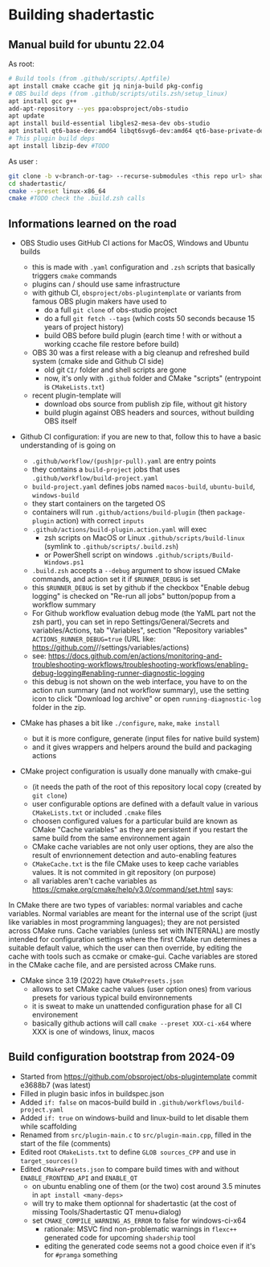 # Building shadertastic

## Manual build for ubuntu 22.04

As root:
```sh
# Build tools (from .github/scripts/.Aptfile)
apt install cmake ccache git jq ninja-build pkg-config
# OBS build deps (from .github/scripts/utils.zsh/setup_linux)
apt install gcc g++
add-apt-repository --yes ppa:obsproject/obs-studio
apt update
apt install build-essential libgles2-mesa-dev obs-studio
apt install qt6-base-dev:amd64 libqt6svg6-dev:amd64 qt6-base-private-dev:amd64
# This plugin build deps
apt install libzip-dev #TODO
```
As user :
```sh
git clone -b v<branch-or-tag> --recurse-submodules <this repo url> shadertastic
cd shadertastic/
cmake --preset linux-x86_64
cmake #TODO check the .build.zsh calls
```

## Informations learned on the road

- OBS Studio uses GitHub CI actions for MacOS, Windows and Ubuntu builds
    - this is made with `.yaml` configuration and `.zsh` scripts that basically triggers `cmake` commands
    - plugins can / should use same infrastructure
    - with github CI, `obsproject/obs-plugintemplate` or variants from famous OBS plugin makers have used to 
        - do a full `git clone` of obs-studio project
        - do a full `git fetch --tags` (which costs 50 seconds because 15 years of project history)
        - build OBS before build plugin (earch time ! with or without a working ccache file restore before build)
    - OBS 30 was a first release with a big cleanup and refreshed build system (cmake side and Github CI side)
        - old git `CI/` folder and shell scripts are gone
        - now, it's only with `.github` folder and CMake "scripts" (entrypoint is `CMakeLists.txt`)
    - recent plugin-template will 
        - download obs source from publish zip file, without git history
        - build plugin against OBS headers and sources, without building OBS itself

- Github CI configuration: if you are new to that, follow this to have a basic understanding of is going on
    - `.github/workflow/(push|pr-pull).yaml` are entry points
    - they contains a `build-project` jobs that uses `.github/workflow/build-project.yaml`
    - `build-project.yaml` defines jobs named `macos-build`, `ubuntu-build`, `windows-build`
    - they start containers on the targeted OS
    - containers will run `.github/actions/build-plugin` (then `package-plugin` action) with correct `inputs`
    - `.github/actions/build-plugin.action.yaml` will exec
        - zsh scripts on MacOS or Linux `.github/scripts/build-linux` (symlink to `.github/scripts/.build.zsh`)
        - or PowerShell script on windows `.github/scripts/Build-Windows.ps1`
    - `.build.zsh` accepts a ``--debug`` argument to show issued CMake commands, and action set it if `$RUNNER_DEBUG` is set
    - this `$RUNNER_DEBUG` is set by github if the checkbox "Enable debug logging" is checked on "Re-run all jobs" button/popup from a workflow summary
    - For Github workflow evaluation debug mode (the YaML part not the zsh part), you can set in repo Settings/General/Secrets and variables/Actions, tab "Variables", section "Repository variables" `ACTIONS_RUNNER_DEBUG=true` (URL like: https://github.com/<project>/<repo>/settings/variables/actions)
    - see: https://docs.github.com/en/actions/monitoring-and-troubleshooting-workflows/troubleshooting-workflows/enabling-debug-logging#enabling-runner-diagnostic-logging
    - this debug is not shown on the web interface, you have to on the action run summary (and not workflow summary), use the setting icon to click "Download log archive" or open `running-diagnostic-log` folder in the zip.

- CMake has phases a bit like `./configure`, `make`, `make install`
    - but it is more configure, generate (input files for native build system)
    - and it gives wrappers and helpers around the build and packaging actions
- CMake project configuration is usually done manually with cmake-gui 
    - (it needs the path of the root of this repository local copy (created by `git clone`)
    - user configurable options are defined with a default value in various `CMakeLists.txt` or included `.cmake` files
    - choosen configured values for a particular build are known as CMake "Cache variables" as they are persistent if you restart the same build from the same environnement again
    - CMake cache variables are not only user options, they are also the result of envrionnement detection and auto-enabling features
    - `CMakeCache.txt` is the file CMake uses to keep cache variables values. It is not commited in git repository (on purpose)
    - all variables aren't cache variables as https://cmake.org/cmake/help/v3.0/command/set.html says:

In CMake there are two types of variables: normal variables and cache variables. Normal variables are meant for the internal use of the script (just like variables in most programming languages); they are not persisted across CMake runs. Cache variables (unless set with INTERNAL) are mostly intended for configuration settings where the first CMake run determines a suitable default value, which the user can then override, by editing the cache with tools such as ccmake or cmake-gui. Cache variables are stored in the CMake cache file, and are persisted across CMake runs.

- CMake since 3.19 (2022) have `CMakePresets.json`
    - allows to set CMake cache values (user option ones) from various presets for various typical build environnements
    - it is sweat to make un unattended configuration phase for all CI environement
    - basically github actions will call `cmake --preset XXX-ci-x64` where XXX is one of windows, linux, macos


## Build configuration bootstrap from 2024-09

- Started from https://github.com/obsproject/obs-plugintemplate commit e3688b7 (was latest)
- Filled in plugin basic infos in buildspec.json
- Added `if: false` on macos-build build in `.github/workflows/build-project.yaml` 
- Added `if: true` on windows-build and linux-build to let disable them while scaffolding
- Renamed from `src/plugin-main.c` to `src/plugin-main.cpp`, filled in the start of the file (comments)
- Edited root `CMakeLists.txt` to define `GLOB sources_CPP` and use in `target_sources()`
- Edited `CMakePresets.json` to compare build times with and without `ENABLE_FRONTEND_API` and `ENABLE_QT`
    - on ubuntu enabling one of them (or the two) cost around 3.5 minutes in `apt install <many-deps>`
    - will try to make them optionnal for shadertastic (at the cost of missing Tools/Shadertastic QT menu+dialog)
    - set `CMAKE_COMPILE_WARNING_AS_ERROR` to false for windows-ci-x64
        - rationale: MSVC find non-problematic warnings in `flexc++` generated code for upcoming `shadership` tool
        - editing the generated code seems not a good choice even if it's for `#pramga` something

